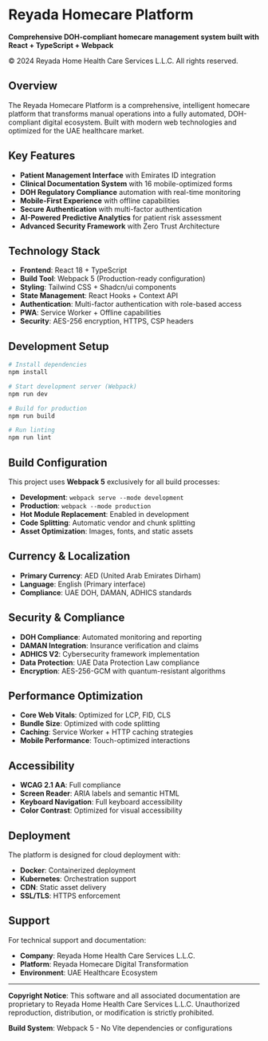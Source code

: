 # Reyada Homecare Platform

**Comprehensive DOH-compliant homecare management system built with React + TypeScript + Webpack**

© 2024 Reyada Home Health Care Services L.L.C. All rights reserved.

## Overview

The Reyada Homecare Platform is a comprehensive, intelligent homecare platform that transforms manual operations into a fully automated, DOH-compliant digital ecosystem. Built with modern web technologies and optimized for the UAE healthcare market.

## Key Features

- **Patient Management Interface** with Emirates ID integration
- **Clinical Documentation System** with 16 mobile-optimized forms
- **DOH Regulatory Compliance** automation with real-time monitoring
- **Mobile-First Experience** with offline capabilities
- **Secure Authentication** with multi-factor authentication
- **AI-Powered Predictive Analytics** for patient risk assessment
- **Advanced Security Framework** with Zero Trust Architecture

## Technology Stack

- **Frontend**: React 18 + TypeScript
- **Build Tool**: Webpack 5 (Production-ready configuration)
- **Styling**: Tailwind CSS + Shadcn/ui components
- **State Management**: React Hooks + Context API
- **Authentication**: Multi-factor authentication with role-based access
- **PWA**: Service Worker + Offline capabilities
- **Security**: AES-256 encryption, HTTPS, CSP headers

## Development Setup

```bash
# Install dependencies
npm install

# Start development server (Webpack)
npm run dev

# Build for production
npm run build

# Run linting
npm run lint
```

## Build Configuration

This project uses **Webpack 5** exclusively for all build processes:

- **Development**: `webpack serve --mode development`
- **Production**: `webpack --mode production`
- **Hot Module Replacement**: Enabled in development
- **Code Splitting**: Automatic vendor and chunk splitting
- **Asset Optimization**: Images, fonts, and static assets

## Currency & Localization

- **Primary Currency**: AED (United Arab Emirates Dirham)
- **Language**: English (Primary interface)
- **Compliance**: UAE DOH, DAMAN, ADHICS standards

## Security & Compliance

- **DOH Compliance**: Automated monitoring and reporting
- **DAMAN Integration**: Insurance verification and claims
- **ADHICS V2**: Cybersecurity framework implementation
- **Data Protection**: UAE Data Protection Law compliance
- **Encryption**: AES-256-GCM with quantum-resistant algorithms

## Performance Optimization

- **Core Web Vitals**: Optimized for LCP, FID, CLS
- **Bundle Size**: Optimized with code splitting
- **Caching**: Service Worker + HTTP caching strategies
- **Mobile Performance**: Touch-optimized interactions

## Accessibility

- **WCAG 2.1 AA**: Full compliance
- **Screen Reader**: ARIA labels and semantic HTML
- **Keyboard Navigation**: Full keyboard accessibility
- **Color Contrast**: Optimized for visual accessibility

## Deployment

The platform is designed for cloud deployment with:

- **Docker**: Containerized deployment
- **Kubernetes**: Orchestration support
- **CDN**: Static asset delivery
- **SSL/TLS**: HTTPS enforcement

## Support

For technical support and documentation:

- **Company**: Reyada Home Health Care Services L.L.C.
- **Platform**: Reyada Homecare Digital Transformation
- **Environment**: UAE Healthcare Ecosystem

---

**Copyright Notice**: This software and all associated documentation are proprietary to Reyada Home Health Care Services L.L.C. Unauthorized reproduction, distribution, or modification is strictly prohibited.

**Build System**: Webpack 5 - No Vite dependencies or configurations
